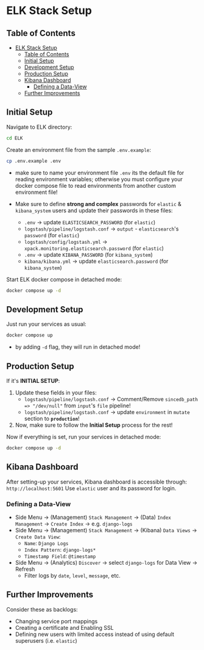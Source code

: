 # ELK Stack Setup

## Table of Contents

- [ELK Stack Setup](#elk-stack-setup)
  - [Table of Contents](#table-of-contents)
  - [Initial Setup](#initial-setup)
  - [Development Setup](#development-setup)
  - [Production Setup](#production-setup)
  - [Kibana Dashboard](#kibana-dashboard)
    - [Defining a Data-View](#defining-a-data-view)
  - [Further Improvements](#further-improvements)

## Initial Setup

Navigate to ELK directory:

```sh
cd ELK
```

Create an environment file from the sample `.env.example`:

```sh
cp .env.example .env
```

- make sure to name your environment file `.env` its the default file for reading environment variables; otherwise you must configure your docker compose file to read environments from another custom environment file!
- Make sure to define **strong and complex** passwords for `elastic` & `kibana_system` users and update their passwords in these files:

  - `.env` -> update `ELASTICSEARCH_PASSWORD` (for `elastic`)
  - `logstash/pipeline/logstash.conf` -> `output` - `elasticsearch`'s `password` (for `elastic`)
  - `logstash/config/logstash.yml` -> `xpack.monitoring.elasticsearch.password` (for `elastic`)
  - `.env` -> update `KIBANA_PASSWORD` (for `kibana_system`)
  - `kibana/kibana.yml` -> update `elasticsearch.password` (for `kibana_system`)

Start ELK docker compose in detached mode:

```sh
docker compose up -d
```

## Development Setup

Just run your services as usual:

```sh
docker compose up
```

- by adding `-d` flag, they will run in detached mode!

## Production Setup

If it's **INITIAL SETUP**:

1. Update these fields in your files:
   - `logstash/pipeline/logstash.conf` -> Comment/Remove `sincedb_path => "/dev/null"` from `input`'s `file` pipeline!
   - `logstash/pipeline/logstash.conf` -> update `environment` in `mutate` section to **`production`**!
2. Now, make sure to follow the **Initial Setup** process for the rest!

Now if everything is set, run your services in detached mode:

```sh
docker compose up -d
```

## Kibana Dashboard

After setting-up your services, Kibana dashboard is accessible through: `http://localhost:5601`
Use `elastic` user and its password for login.

### Defining a Data-View

- Side Menu -> (Management) `Stack Management` -> (Data) `Index Management` -> `Create Index` -> e.g. `django-logs`
- Side Menu -> (Management) `Stack Management` -> (Kibana) `Data Views` -> `Create Data View`:
  - `Name`: `Django Logs`
  - `Index Pattern`: `django-logs*`
  - `Timestamp Field`: `@timestamp`
- Side Menu -> (Analytics) `Discover` -> select `django-logs` for Data View -> Refresh
  - Filter logs by `date`, `level`, `message`, etc.

## Further Improvements

Consider these as backlogs:

- Changing service port mappings
- Creating a certificate and Enabling SSL
- Defining new users with limited access instead of using default superusers (i.e. `elastic`)
